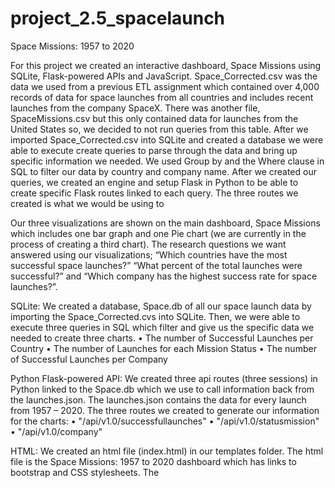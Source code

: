 # project_2.5_spacelaunch
Space Missions: 1957 to 2020

For this project we created an interactive dashboard, Space Missions using SQLite, Flask-powered APIs and JavaScript. Space_Corrected.csv was the data we used from a previous ETL assignment which contained over 4,000 records of data for space launches from all countries and includes recent launches from the company SpaceX. There was another file, SpaceMissions.csv but this only contained data for launches from the United States so, we decided to not run queries from this table. After we imported Space_Corrected.csv into SQLite and created a database we were able to execute create queries to parse through the data and bring up specific information we needed. We used Group by and the Where clause in SQL to filter our data by country and company name. After we created our queries, we created an engine and setup Flask in Python to be able to create specific Flask routes linked to each query. The three routes we created is what we would be using to 

Our three visualizations are shown on the main dashboard, Space Missions which includes one bar graph and one Pie chart (we are currently in the process of creating a third chart). The research questions we want answered using our visualizations; “Which countries have the most successful space launches?” “What percent of the total launches were successful?” and “Which company has the highest success rate for space launches?”.


SQLite:
We created a database, Space.db of all our space launch data by importing the Space_Corrected.cvs into SQLite. Then, we were able to execute three queries in SQL which filter and give us the specific data we needed to create three charts.
•	The number of Successful Launches per Country
•	The number of Launches for each Mission Status
•	The number of Successful Launches per Company


Python Flask-powered API:
We created three api routes (three sessions) in Python linked to the Space.db which we use to call information back from the launches.json. The launches.json contains the data for every launch from 1957 – 2020. The three routes we created to generate our information for the charts:
•	"/api/v1.0/successfullaunches"
•	"/api/v1.0/statusmission"
•	"/api/v1.0/company"


HTML:
We created an html file (index.html) in our templates folder. The html file is the Space Missions: 1957 to 2020 dashboard which has links to bootstrap and CSS stylesheets. The <title> for the tab is Space Missions. We added a background image from a URL to show an outer space appearance. Also, we added a navigation bar to the top of the dashboard which has links to the SpaceX website and ‘Company Data’ from our api route. Scripts implemented for this project:
•	<script src="https://d3js.org/d3.v6.min.js"></script>
•	<script src="https://cdn.plot.ly/plotly-latest.min.js"></script>
•	<script src="{{ url_for('static', filename='js/app.js') }}"></script>

Javascript:
We created a ‘bar-plot’ and a ‘piechart’ in our app.js using our routes. We created a bar chart of the top ten countries using function and d3.json. The ‘piechart’ we used function and concole.log to create a visual representation of the number of launches per mission status out of all the records. (We are in the process of creating a third chart for the company route).
